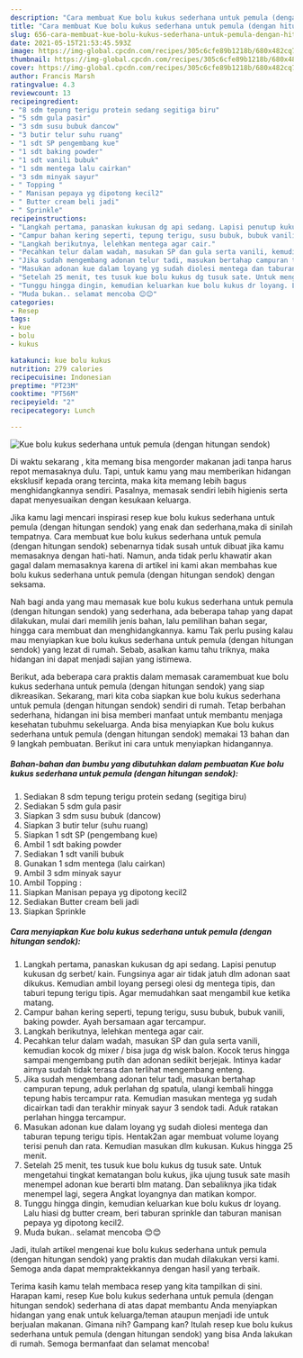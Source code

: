 ```yaml
---
description: "Cara membuat Kue bolu kukus sederhana untuk pemula (dengan hitungan sendok) yang lezat dan Mudah Dibuat"
title: "Cara membuat Kue bolu kukus sederhana untuk pemula (dengan hitungan sendok) yang lezat dan Mudah Dibuat"
slug: 656-cara-membuat-kue-bolu-kukus-sederhana-untuk-pemula-dengan-hitungan-sendok-yang-lezat-dan-mudah-dibuat
date: 2021-05-15T21:53:45.593Z
image: https://img-global.cpcdn.com/recipes/305c6cfe89b1218b/680x482cq70/kue-bolu-kukus-sederhana-untuk-pemula-dengan-hitungan-sendok-foto-resep-utama.jpg
thumbnail: https://img-global.cpcdn.com/recipes/305c6cfe89b1218b/680x482cq70/kue-bolu-kukus-sederhana-untuk-pemula-dengan-hitungan-sendok-foto-resep-utama.jpg
cover: https://img-global.cpcdn.com/recipes/305c6cfe89b1218b/680x482cq70/kue-bolu-kukus-sederhana-untuk-pemula-dengan-hitungan-sendok-foto-resep-utama.jpg
author: Francis Marsh
ratingvalue: 4.3
reviewcount: 13
recipeingredient:
- "8 sdm tepung terigu protein sedang segitiga biru"
- "5 sdm gula pasir"
- "3 sdm susu bubuk dancow"
- "3 butir telur suhu ruang"
- "1 sdt SP pengembang kue"
- "1 sdt baking powder"
- "1 sdt vanili bubuk"
- "1 sdm mentega lalu cairkan"
- "3 sdm minyak sayur"
- " Topping "
- " Manisan pepaya yg dipotong kecil2"
- " Butter cream beli jadi"
- " Sprinkle"
recipeinstructions:
- "Langkah pertama, panaskan kukusan dg api sedang. Lapisi penutup kukusan dg serbet/ kain. Fungsinya agar air tidak jatuh dlm adonan saat dikukus. Kemudian ambil loyang persegi olesi dg mentega tipis, dan taburi tepung terigu tipis. Agar memudahkan saat mengambil kue ketika matang."
- "Campur bahan kering seperti, tepung terigu, susu bubuk, bubuk vanili, baking powder. Ayah bersamaan agar tercampur."
- "Langkah berikutnya, lelehkan mentega agar cair."
- "Pecahkan telur dalam wadah, masukan SP dan gula serta vanili, kemudian kocok dg mixer / bisa juga dg wisk balon. Kocok terus hingga sampai mengembang putih dan adonan sedikit berjejak. Intinya kadar airnya sudah tidak terasa dan terlihat mengembang enteng."
- "Jika sudah mengembang adonan telur tadi, masukan bertahap campuran tepung, aduk perlahan dg spatula, ulangi kembali hingga tepung habis tercampur rata. Kemudian masukan mentega yg sudah dicairkan tadi dan terakhir minyak sayur 3 sendok tadi. Aduk ratakan perlahan hingga tercampur."
- "Masukan adonan kue dalam loyang yg sudah diolesi mentega dan taburan tepung terigu tipis. Hentak2an agar membuat volume loyang terisi penuh dan rata. Kemudian masukan dlm kukusan. Kukus hingga 25 menit."
- "Setelah 25 menit, tes tusuk kue bolu kukus dg tusuk sate. Untuk mengetahui tingkat kematangan bolu kukus, jika ujung tusuk sate masih menempel adonan kue berarti blm matang. Dan sebaliknya jika tidak menempel lagi, segera Angkat loyangnya dan matikan kompor."
- "Tunggu hingga dingin, kemudian keluarkan kue bolu kukus dr loyang. Lalu hiasi dg butter cream, beri taburan sprinkle dan taburan manisan pepaya yg dipotong kecil2."
- "Muda bukan.. selamat mencoba 😊😊"
categories:
- Resep
tags:
- kue
- bolu
- kukus

katakunci: kue bolu kukus 
nutrition: 279 calories
recipecuisine: Indonesian
preptime: "PT23M"
cooktime: "PT56M"
recipeyield: "2"
recipecategory: Lunch

---
```



![Kue bolu kukus sederhana untuk pemula (dengan hitungan sendok)](https://img-global.cpcdn.com/recipes/305c6cfe89b1218b/680x482cq70/kue-bolu-kukus-sederhana-untuk-pemula-dengan-hitungan-sendok-foto-resep-utama.jpg)

Di waktu  sekarang , kita memang bisa mengorder makanan jadi tanpa harus repot memasaknya dulu. Tapi, untuk kamu yang mau memberikan hidangan eksklusif kepada orang tercinta, maka kita memang lebih bagus menghidangkannya sendiri. Pasalnya, memasak sendiri lebih higienis serta dapat menyesuaikan dengan kesukaan keluarga.

Jika kamu lagi mencari inspirasi resep kue bolu kukus sederhana untuk pemula (dengan hitungan sendok) yang enak dan sederhana,maka di sinilah tempatnya. Cara membuat kue bolu kukus sederhana untuk pemula (dengan hitungan sendok)  sebenarnya tidak susah untuk dibuat jika kamu memasaknya dengan hati-hati. Namun, anda tidak perlu khawatir akan gagal dalam memasaknya 
karena di artikel ini kami akan membahas kue bolu kukus sederhana untuk pemula (dengan hitungan sendok) dengan seksama.  



Nah bagi anda yang mau memasak kue bolu kukus sederhana untuk pemula (dengan hitungan sendok) yang sederhana, ada beberapa tahap yang dapat dilakukan, mulai dari memilih jenis bahan, lalu pemilihan bahan segar, hingga cara membuat dan menghidangkannya. kamu Tak perlu pusing kalau mau menyiapkan kue bolu kukus sederhana untuk pemula (dengan hitungan sendok) yang lezat di rumah. Sebab, asalkan kamu  tahu triknya, maka hidangan ini dapat menjadi sajian yang istimewa.

Berikut, ada beberapa cara praktis  dalam memasak caramembuat kue bolu kukus sederhana untuk pemula (dengan hitungan sendok) yang siap dikreasikan. Sekarang, mari kita coba siapkan kue bolu kukus sederhana untuk pemula (dengan hitungan sendok) sendiri di rumah. Tetap berbahan sederhana, hidangan ini bisa memberi manfaat untuk membantu menjaga kesehatan tubuhmu sekeluarga. Anda bisa menyiapkan Kue bolu kukus sederhana untuk pemula (dengan hitungan sendok) memakai 13 bahan dan 9 langkah pembuatan. Berikut ini cara untuk menyiapkan hidangannya.

<!--inarticleads1-->

##### Bahan-bahan dan bumbu yang dibutuhkan dalam pembuatan Kue bolu kukus sederhana untuk pemula (dengan hitungan sendok):

1. Sediakan 8 sdm tepung terigu protein sedang (segitiga biru)
1. Sediakan 5 sdm gula pasir
1. Siapkan 3 sdm susu bubuk (dancow)
1. Siapkan 3 butir telur (suhu ruang)
1. Siapkan 1 sdt SP (pengembang kue)
1. Ambil 1 sdt baking powder
1. Sediakan 1 sdt vanili bubuk
1. Gunakan 1 sdm mentega (lalu cairkan)
1. Ambil 3 sdm minyak sayur
1. Ambil  Topping :
1. Siapkan  Manisan pepaya yg dipotong kecil2
1. Sediakan  Butter cream beli jadi
1. Siapkan  Sprinkle




<!--inarticleads2-->

##### Cara menyiapkan Kue bolu kukus sederhana untuk pemula (dengan hitungan sendok):

1. Langkah pertama, panaskan kukusan dg api sedang. Lapisi penutup kukusan dg serbet/ kain. Fungsinya agar air tidak jatuh dlm adonan saat dikukus. Kemudian ambil loyang persegi olesi dg mentega tipis, dan taburi tepung terigu tipis. Agar memudahkan saat mengambil kue ketika matang.
1. Campur bahan kering seperti, tepung terigu, susu bubuk, bubuk vanili, baking powder. Ayah bersamaan agar tercampur.
1. Langkah berikutnya, lelehkan mentega agar cair.
1. Pecahkan telur dalam wadah, masukan SP dan gula serta vanili, kemudian kocok dg mixer / bisa juga dg wisk balon. Kocok terus hingga sampai mengembang putih dan adonan sedikit berjejak. Intinya kadar airnya sudah tidak terasa dan terlihat mengembang enteng.
1. Jika sudah mengembang adonan telur tadi, masukan bertahap campuran tepung, aduk perlahan dg spatula, ulangi kembali hingga tepung habis tercampur rata. Kemudian masukan mentega yg sudah dicairkan tadi dan terakhir minyak sayur 3 sendok tadi. Aduk ratakan perlahan hingga tercampur.
1. Masukan adonan kue dalam loyang yg sudah diolesi mentega dan taburan tepung terigu tipis. Hentak2an agar membuat volume loyang terisi penuh dan rata. Kemudian masukan dlm kukusan. Kukus hingga 25 menit.
1. Setelah 25 menit, tes tusuk kue bolu kukus dg tusuk sate. Untuk mengetahui tingkat kematangan bolu kukus, jika ujung tusuk sate masih menempel adonan kue berarti blm matang. Dan sebaliknya jika tidak menempel lagi, segera Angkat loyangnya dan matikan kompor.
1. Tunggu hingga dingin, kemudian keluarkan kue bolu kukus dr loyang. Lalu hiasi dg butter cream, beri taburan sprinkle dan taburan manisan pepaya yg dipotong kecil2.
1. Muda bukan.. selamat mencoba 😊😊




Jadi, itulah artikel mengenai  kue bolu kukus sederhana untuk pemula (dengan hitungan sendok)  yang praktis dan mudah dilakukan versi kami. Semoga anda dapat mempraktekkannya dengan hasil yang terbaik. 

Terima kasih kamu telah membaca resep yang kita tampilkan di sini. Harapan kami, resep  Kue bolu kukus sederhana untuk pemula (dengan hitungan sendok) sederhana di atas dapat membantu Anda menyiapkan hidangan yang enak untuk keluarga/teman ataupun menjadi ide untuk berjualan makanan. Gimana nih? Gampang kan? Itulah resep kue bolu kukus sederhana untuk pemula (dengan hitungan sendok) yang bisa Anda lakukan di rumah. Semoga bermanfaat dan selamat mencoba!

